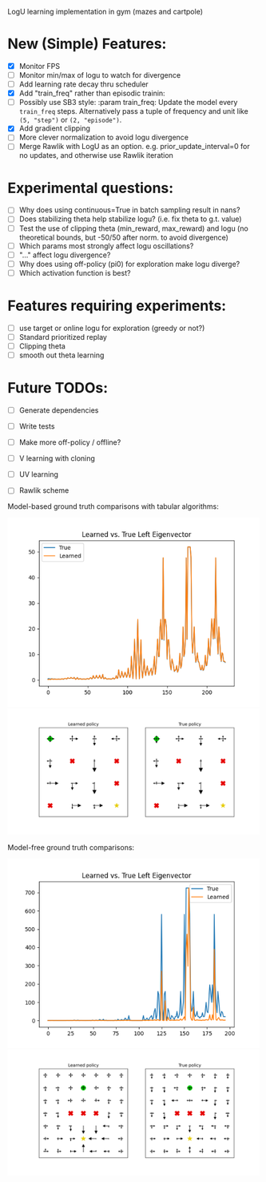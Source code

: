 LogU learning implementation in gym (mazes and cartpole)

# New (Simple) Features:
- [x] Monitor FPS
- [ ] Monitor min/max of logu to watch for divergence
- [ ] Add learning rate decay thru scheduler
- [x] Add "train_freq" rather than episodic trainin:
- [ ] Possibly use SB3 style: :param train_freq: Update the model every ``train_freq`` steps. Alternatively pass a tuple of frequency and unit
        like ``(5, "step")`` or ``(2, "episode")``.
- [x] Add gradient clipping
- [ ] More clever normalization to avoid logu divergence
- [ ] Merge Rawlik with LogU as an option. e.g. prior_update_interval=0 for no updates, and otherwise use Rawlik iteration

# Experimental questions:
- [ ] Why does using continuous=True in batch sampling result in nans?
- [ ] Does stabilizing theta help stabilize logu? (i.e. fix theta to g.t. value)
- [ ] Test the use of clipping theta (min_reward, max_reward) and logu (no theoretical bounds, but -50/50 after norm. to avoid divergence)
- [ ] Which params most strongly affect logu oscillations?
- [ ] "..." affect logu divergence? 
- [ ] Why does using off-policy (pi0) for exploration make logu diverge?
- [ ] Which activation function is best?

# Features requiring experiments:
- [ ] use target or online logu for exploration (greedy or not?)
- [ ] Standard prioritized replay
- [ ] Clipping theta
- [ ] smooth out theta learning

# Future TODOs:
- [ ] Generate dependencies
- [ ] Write tests
- [ ] Make more off-policy / offline?
- [ ] V learning with cloning
- [ ] UV learning
- [ ] Rawlik scheme


Model-based ground truth comparisons with tabular algorithms:

![eigvec](figures/left_eigenvector_MB.png)
![policy](figures/policy_MB.png)

Model-free ground truth comparisons:

![eigvec][eigvec_figure]
![policy][policy_figure]

[policy_figure]: figures/policy_MF.png
[eigvec_figure]: figures/left_eigenvector_MF.png